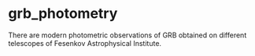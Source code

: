 # grb_photometry
There are modern photometric observations of GRB obtained on different telescopes of Fesenkov Astrophysical Institute.

